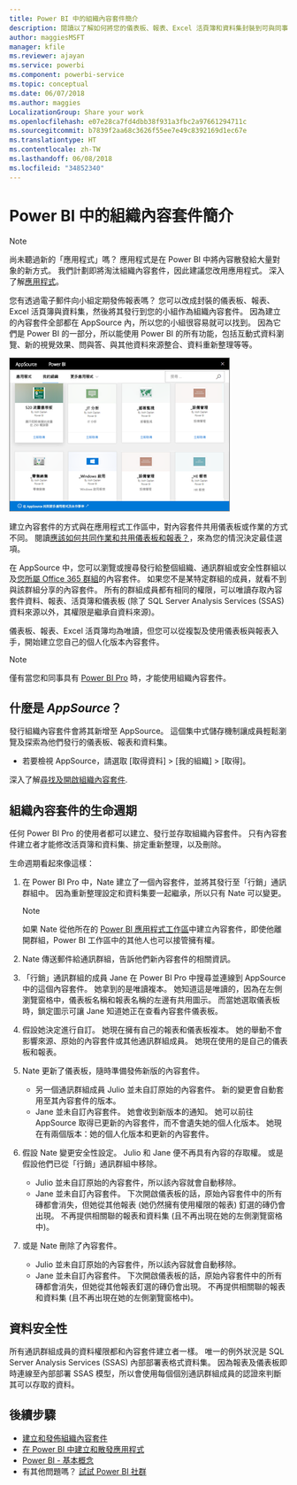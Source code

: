 ```yaml
---
title: Power BI 中的組織內容套件簡介
description: 閱讀以了解如何將您的儀表板、報表、Excel 活頁簿和資料集封裝到可與同事共用的組織內容套件中。
author: maggiesMSFT
manager: kfile
ms.reviewer: ajayan
ms.service: powerbi
ms.component: powerbi-service
ms.topic: conceptual
ms.date: 06/07/2018
ms.author: maggies
LocalizationGroup: Share your work
ms.openlocfilehash: e07e28ca7fd4dbb38f931a3fbc2a97661294711c
ms.sourcegitcommit: b7839f2aa68c3626f55ee7e49c8392169d1ec67e
ms.translationtype: HT
ms.contentlocale: zh-TW
ms.lasthandoff: 06/08/2018
ms.locfileid: "34852340"
---
```

# <a name="intro-to-organizational-content-packs-in-power-bi"></a>Power BI 中的組織內容套件簡介
> [!NOTE]
> 尚未聽過新的「應用程式」嗎？ 應用程式是在 Power BI 中將內容散發給大量對象的新方式。 我們計劃即將淘汰組織內容套件，因此建議您改用應用程式。 深入了解[應用程式](service-install-use-apps.md)。
> 
> 

您有透過電子郵件向小組定期發佈報表嗎？ 您可以改成封裝的儀表板、報表、Excel 活頁簿與資料集，然後將其發行到您的小組作為組織內容套件。 因為建立的內容套件全部都在 AppSource 內，所以您的小組很容易就可以找到。 因為它們是 Power BI 的一部分，所以能使用 Power BI 的所有功能，包括互動式資料瀏覽、新的視覺效果、問與答、與其他資料來源整合、資料重新整理等等。

![](media/service-organizational-content-pack-introduction/power-bi-org-content-packs.png)

建立內容套件的方式與在應用程式工作區中，對內容套件共用儀表板或作業的方式不同。 閱讀[應該如何共同作業和共用儀表板和報表？](service-how-to-collaborate-distribute-dashboards-reports.md)，來為您的情況決定最佳選項。 

在 AppSource 中，您可以瀏覽或搜尋發行給整個組織、通訊群組或安全性群組以及[您所屬 Office 365 群組](https://support.office.com/article/Create-a-group-in-Office-365-7124dc4c-1de9-40d4-b096-e8add19209e9)的內容套件。 如果您不是某特定群組的成員，就看不到與該群組分享的內容套件。 所有的群組成員都有相同的權限，可以唯讀存取內容套件資料、報表、活頁簿和儀表板 (除了 SQL Server Analysis Services (SSAS) 資料來源以外，其權限是繼承自資料來源)。

儀表板、報表、Excel 活頁簿均為唯讀，但您可以從複製及使用儀表板與報表入手，開始建立您自己的個人化版本內容套件。

> [!NOTE]
> 僅有當您和同事具有 [Power BI Pro](service-free-vs-pro.md) 時，才能使用組織內容套件。
> 
> 

## <a name="what-is-appsource"></a>什麼是 *AppSource*？
發行組織內容套件會將其新增至 AppSource。  這個集中式儲存機制讓成員輕鬆瀏覽及探索為他們發行的儀表板、報表和資料集。  

* 若要檢視 AppSource，請選取 [取得資料] > [我的組織] > [取得]。

深入了解[尋找及開啟組織內容套件](service-organizational-content-pack-find-and-open.md).

## <a name="the-life-cycle-of-an-organizational-content-pack"></a>組織內容套件的生命週期
任何 Power BI Pro 的使用者都可以建立、發行並存取組織內容套件。 只有內容套件建立者才能修改活頁簿和資料集、排定重新整理，以及刪除。

生命週期看起來像這樣：

1. 在 Power BI Pro 中，Nate 建立了一個內容套件，並將其發行至「行銷」通訊群組中。 因為重新整理設定和資料集要一起繼承，所以只有 Nate 可以變更。
   
   > [!NOTE]
   > 如果 Nate 從他所在的 [Power BI 應用程式工作區](service-create-distribute-apps.md)中建立內容套件，即使他離開群組，Power BI 工作區中的其他人也可以接管擁有權。
   > 
   > 
2. Nate 傳送郵件給通訊群組，告訴他們新內容套件的相關資訊。
3. 「行銷」通訊群組的成員 Jane 在 Power BI Pro 中搜尋並連線到 AppSource 中的這個內容套件。 她拿到的是唯讀複本。  她知道這是唯讀的，因為在左側瀏覽窗格中，儀表板名稱和報表名稱的左邊有共用圖示。 而當她選取儀表板時，鎖定圖示可讓 Jane 知道她正在查看內容套件儀表板。 
4. 假設她決定進行自訂。 她現在擁有自己的報表和儀表板複本。 她的舉動不會影響來源、原始的內容套件或其他通訊群組成員。 她現在使用的是自己的儀表板和報表。
5. Nate 更新了儀表板，隨時準備發佈新版的內容套件。
   
   * 另一個通訊群組成員 Julio 並未自訂原始的內容套件。 新的變更會自動套用至其內容套件的版本。  
   * Jane 並未自訂內容套件。 她會收到新版本的通知。  她可以前往 AppSource 取得已更新的內容套件，而不會遺失她的個人化版本。 她現在有兩個版本：她的個人化版本和更新的內容套件。
6. 假設 Nate 變更安全性設定。 Julio 和 Jane 便不再具有內容的存取權。 或是假設他們已從「行銷」通訊群組中移除。
   
   * Julio 並未自訂原始的內容套件，所以該內容就會自動移除。 
   * Jane 並未自訂內容套件。 下次開啟儀表板的話，原始內容套件中的所有磚都會消失，但她從其他報表 (她仍然擁有使用權限的報表) 釘選的磚仍會出現。 不再提供相關聯的報表和資料集 (且不再出現在她的左側瀏覽窗格中)。
7. 或是 Nate 刪除了內容套件。
   
   * Julio 並未自訂原始的內容套件，所以該內容就會自動移除。 
   * Jane 並未自訂內容套件。 下次開啟儀表板的話，原始內容套件中的所有磚都會消失，但她從其他報表釘選的磚仍會出現。 不再提供相關聯的報表和資料集 (且不再出現在她的左側瀏覽窗格中)。

## <a name="data-security"></a>資料安全性
所有通訊群組成員的資料權限都和內容套件建立者一樣。 唯一的例外狀況是 SQL Server Analysis Services (SSAS) 內部部署表格式資料集。 因為報表及儀表板即時連線至內部部署 SSAS 模型，所以會使用每個個別通訊群組成員的認證來判斷其可以存取的資料。

## <a name="next-steps"></a>後續步驟
* [建立和發佈組織內容套件](service-organizational-content-pack-create-and-publish.md)
* [在 Power BI 中建立和散發應用程式](service-create-distribute-apps.md) 
* [Power BI - 基本概念](service-basic-concepts.md)
* 有其他問題嗎？ [試試 Power BI 社群](http://community.powerbi.com/)

